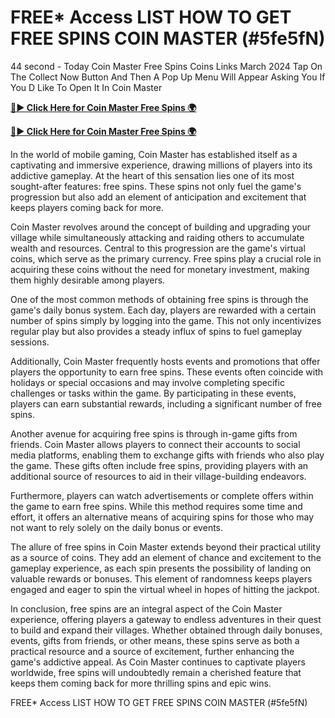 # FREE* Access LIST HOW TO GET FREE SPINS COIN MASTER (#5fe5fN)

44 second - Today Coin Master Free Spins Coins Links March 2024 Tap On The Collect Now Button And Then A Pop Up Menu Will Appear Asking You If You D Like To Open It In Coin Master

 [**🔴► Click Here for Coin Master Free Spins 🌍**](https://cortexi2023new.online/)

 [**🔴► Click Here for Coin Master Free Spins 🌍**](https://cortexi2023new.online/)
 

In the world of mobile gaming, Coin Master has established itself as a captivating and immersive experience, drawing millions of players into its addictive gameplay. At the heart of this sensation lies one of its most sought-after features: free spins. These spins not only fuel the game's progression but also add an element of anticipation and excitement that keeps players coming back for more.

Coin Master revolves around the concept of building and upgrading your village while simultaneously attacking and raiding others to accumulate wealth and resources. Central to this progression are the game's virtual coins, which serve as the primary currency. Free spins play a crucial role in acquiring these coins without the need for monetary investment, making them highly desirable among players.

One of the most common methods of obtaining free spins is through the game's daily bonus system. Each day, players are rewarded with a certain number of spins simply by logging into the game. This not only incentivizes regular play but also provides a steady influx of spins to fuel gameplay sessions.

Additionally, Coin Master frequently hosts events and promotions that offer players the opportunity to earn free spins. These events often coincide with holidays or special occasions and may involve completing specific challenges or tasks within the game. By participating in these events, players can earn substantial rewards, including a significant number of free spins.

Another avenue for acquiring free spins is through in-game gifts from friends. Coin Master allows players to connect their accounts to social media platforms, enabling them to exchange gifts with friends who also play the game. These gifts often include free spins, providing players with an additional source of resources to aid in their village-building endeavors.

Furthermore, players can watch advertisements or complete offers within the game to earn free spins. While this method requires some time and effort, it offers an alternative means of acquiring spins for those who may not want to rely solely on the daily bonus or events.

The allure of free spins in Coin Master extends beyond their practical utility as a source of coins. They add an element of chance and excitement to the gameplay experience, as each spin presents the possibility of landing on valuable rewards or bonuses. This element of randomness keeps players engaged and eager to spin the virtual wheel in hopes of hitting the jackpot.

In conclusion, free spins are an integral aspect of the Coin Master experience, offering players a gateway to endless adventures in their quest to build and expand their villages. Whether obtained through daily bonuses, events, gifts from friends, or other means, these spins serve as both a practical resource and a source of excitement, further enhancing the game's addictive appeal. As Coin Master continues to captivate players worldwide, free spins will undoubtedly remain a cherished feature that keeps them coming back for more thrilling spins and epic wins.

FREE* Access LIST HOW TO GET FREE SPINS COIN MASTER (#5fe5fN)
